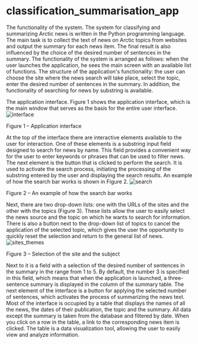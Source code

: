 # classification_summarisation_app
The functionality of the system.
The system for classifying and summarizing Arctic news is written in the Python programming language. The main task is to collect the text of news on Arctic topics from websites and output the summary for each news item. The final result is also influenced by the choice of the desired number of sentences in the summary.
The functionality of the system is arranged as follows: when the user launches the application, he sees the main screen with an available list of functions. The structure of the application's functionality: the user can choose the site where the news search will take place, select the topic, enter the desired number of sentences in the summary. In addition, the functionality of searching for news by substring is available.

The application interface.
Figure 1 shows the application interface, which is the main window that serves as the basis for the entire user interface.
 ![interface](https://github.com/AnnaZhidkova9/classification_summarisation_app/assets/86468434/8527217d-51e6-41bb-a84a-1b73a152b298)

 Figure 1 – Application interface
 
At the top of the interface there are interactive elements available to the user for interaction. One of these elements is a substring input field designed to search for news by name. This field provides a convenient way for the user to enter keywords or phrases that can be used to filter news. The next element is the button that is clicked to perform the search. It is used to activate the search process, initiating the processing of the substring entered by the user and displaying the search results. An example of how the search bar works is shown in Figure 2.
 ![search](https://github.com/AnnaZhidkova9/classification_summarisation_app/assets/86468434/f9910530-6e98-4957-bb59-d3d532d1785f)

 Figure 2 – An example of how the search bar works
 
Next, there are two drop-down lists: one with the URLs of the sites and the other with the topics (Figure 3). These lists allow the user to easily select the news source and the topic on which he wants to search for information. There is also a button next to the drop-down list of topics to cancel the application of the selected topic, which gives the user the opportunity to quickly reset the selection and return to the general list of news. 
 ![sites_themes](https://github.com/AnnaZhidkova9/classification_summarisation_app/assets/86468434/5c40056e-84a5-48df-84e2-ae1766a52bca)

 Figure 3 – Selection of the site and the subject
 
Next to it is a field with a selection of the desired number of sentences in the summary in the range from 1 to 5. By default, the number 3 is specified in this field, which means that when the application is launched, a three-sentence summary is displayed in the column of the summary table. The next element of the interface is a button for applying the selected number of sentences, which activates the process of summarizing the news text.
Most of the interface is occupied by a table that displays the names of all the news, the dates of their publication, the topic and the summary. All data except the summary is taken from the database and filtered by date. When you click on a row in the table, a link to the corresponding news item is clicked. The table is a data visualization tool, allowing the user to easily view and analyze information.
